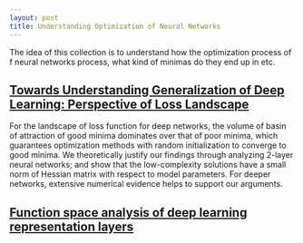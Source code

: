 ```yaml
---
layout: post
title: Understanding Optimization of Neural Networks
---
```


The idea of this collection is to understand how the optimization process of f neural networks process, what kind of minimas do they end up in etc.

## [Towards Understanding Generalization of Deep Learning: Perspective of Loss Landscape](https://arxiv.org/pdf/1706.10239.pdf)

For the landscape of loss function for deep networks, the
volume of basin of attraction of good minima dominates over that of poor minima, which guarantees optimization methods with random initialization to converge to good minima. We theoretically justify our findings through analyzing 2-layer neural networks; and show that the low-complexity solutions have a small norm of Hessian matrix with respect to model parameters. For deeper networks, extensive numerical evidence helps to support our arguments.

## [Function space analysis of deep learning representation layers](https://arxiv.org/pdf/1710.03263.pdf)
